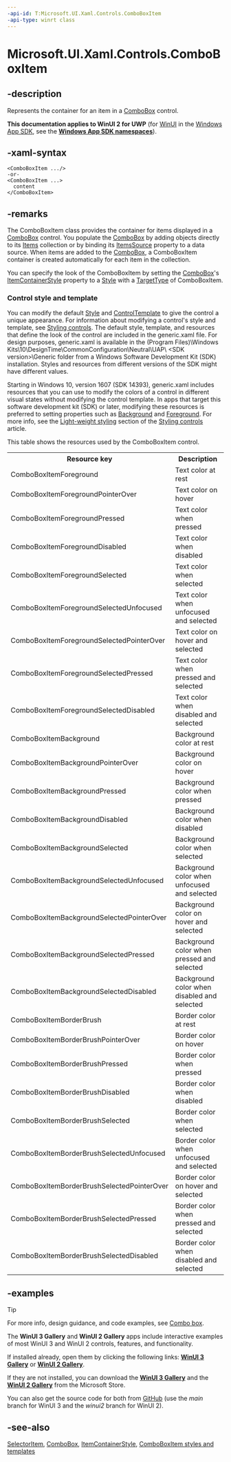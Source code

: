 ```yaml
---
-api-id: T:Microsoft.UI.Xaml.Controls.ComboBoxItem
-api-type: winrt class
---
```


<!-- Class syntax.
public class ComboBoxItem : Windows.UI.Xaml.Controls.Primitives.SelectorItem, Windows.UI.Xaml.Controls.IComboBoxItem
-->

# Microsoft.UI.Xaml.Controls.ComboBoxItem

## -description
Represents the container for an item in a [ComboBox](combobox.md) control.

**This documentation applies to WinUI 2 for UWP** (for [WinUI](/windows/apps/winui/winui3/) in the [Windows App SDK](/windows/apps/windows-app-sdk/), see the **[Windows App SDK namespaces](/windows/windows-app-sdk/api/winrt/)**).

## -xaml-syntax
```xaml
<ComboBoxItem .../>
-or-
<ComboBoxItem ...>
  content
</ComboBoxItem>
```


## -remarks
The ComboBoxItem class provides the container for items displayed in a [ComboBox](combobox.md) control. You populate the [ComboBox](combobox.md) by adding objects directly to its [Items](itemscontrol_items.md) collection or by binding its [ItemsSource](itemscontrol_itemssource.md) property to a data source. When items are added to the [ComboBox](combobox.md), a ComboBoxItem container is created automatically for each item in the collection.

You can specify the look of the ComboBoxItem by setting the [ComboBox](combobox.md)'s [ItemContainerStyle](itemscontrol_itemcontainerstyle.md) property to a [Style](../microsoft.ui.xaml/style.md) with a [TargetType](../microsoft.ui.xaml/style_targettype.md) of ComboBoxItem.

### Control style and template

You can modify the default [Style](../microsoft.ui.xaml/style.md) and [ControlTemplate](controltemplate.md) to give the control a unique appearance. For information about modifying a control's style and template, see [Styling controls](/windows/uwp/controls-and-patterns/styling-controls). The default style, template, and resources that define the look of the control are included in the generic.xaml file. For design purposes, generic.xaml is available in the \(Program Files)\Windows Kits\10\DesignTime\CommonConfiguration\Neutral\UAP\ &lt;SDK version&gt;\Generic folder from a Windows Software Development Kit (SDK) installation. Styles and resources from different versions of the SDK might have different values.

Starting in Windows 10, version 1607 (SDK 14393), generic.xaml includes resources that you can use to modify the colors of a control in different visual states without modifying the control template. In apps that target this software development kit (SDK) or later, modifying these resources is preferred to setting properties such as [Background](control_background.md) and [Foreground](control_foreground.md). For more info, see the [Light-weight styling](/windows/uwp/controls-and-patterns/styling-controls) section of the [Styling controls](/windows/uwp/controls-and-patterns/styling-controls) article.

This table shows the resources used by the ComboBoxItem control.

<table>
   <tr><th>Resource key</th><th>Description</th></tr>
   <tr><td>ComboBoxItemForeground</td><td>Text color at rest</td></tr>
   <tr><td>ComboBoxItemForegroundPointerOver</td><td>Text color on hover</td></tr>
   <tr><td>ComboBoxItemForegroundPressed</td><td>Text color when pressed</td></tr>
   <tr><td>ComboBoxItemForegroundDisabled</td><td>Text color when disabled</td></tr>
   <tr><td>ComboBoxItemForegroundSelected</td><td>Text color when selected</td></tr>
   <tr><td>ComboBoxItemForegroundSelectedUnfocused</td><td>Text color when unfocused and selected</td></tr>
   <tr><td>ComboBoxItemForegroundSelectedPointerOver</td><td>Text color on hover and selected</td></tr>
   <tr><td>ComboBoxItemForegroundSelectedPressed</td><td>Text color when pressed and selected</td></tr>
   <tr><td>ComboBoxItemForegroundSelectedDisabled</td><td>Text color when disabled and selected</td></tr>
   <tr><td>ComboBoxItemBackground</td><td>Background color at rest</td></tr>
   <tr><td>ComboBoxItemBackgroundPointerOver</td><td>Background color on hover</td></tr>
   <tr><td>ComboBoxItemBackgroundPressed</td><td>Background color when pressed</td></tr>
   <tr><td>ComboBoxItemBackgroundDisabled</td><td>Background color when disabled</td></tr>
   <tr><td>ComboBoxItemBackgroundSelected</td><td>Background color when selected</td></tr>
   <tr><td>ComboBoxItemBackgroundSelectedUnfocused</td><td>Background color when unfocused and selected</td></tr>
   <tr><td>ComboBoxItemBackgroundSelectedPointerOver</td><td>Background color on hover and selected</td></tr>
   <tr><td>ComboBoxItemBackgroundSelectedPressed</td><td>Background color when pressed and selected</td></tr>
   <tr><td>ComboBoxItemBackgroundSelectedDisabled</td><td>Background color when disabled and selected</td></tr>
   <tr><td>ComboBoxItemBorderBrush</td><td>Border color at rest</td></tr>
   <tr><td>ComboBoxItemBorderBrushPointerOver</td><td>Border color on hover</td></tr>
   <tr><td>ComboBoxItemBorderBrushPressed</td><td>Border color when pressed</td></tr>
   <tr><td>ComboBoxItemBorderBrushDisabled</td><td>Border color when disabled</td></tr>
   <tr><td>ComboBoxItemBorderBrushSelected</td><td>Border color when selected</td></tr>
   <tr><td>ComboBoxItemBorderBrushSelectedUnfocused</td><td>Border color when unfocused and selected</td></tr>
   <tr><td>ComboBoxItemBorderBrushSelectedPointerOver</td><td>Border color on hover and selected</td></tr>
   <tr><td>ComboBoxItemBorderBrushSelectedPressed</td><td>Border color when pressed and selected</td></tr>
   <tr><td>ComboBoxItemBorderBrushSelectedDisabled</td><td>Border color when disabled and selected</td></tr>
</table>

## -examples

> [!TIP]
> For more info, design guidance, and code examples, see [Combo box](/windows/apps/design/controls/combo-box).
>
> The **WinUI 3 Gallery** and **WinUI 2 Gallery** apps include interactive examples of most WinUI 3 and WinUI 2 controls, features, and functionality.
>
> If installed already, open them by clicking the following links: [**WinUI 3 Gallery**](winui3gallery:/item/ComboBox) or [**WinUI 2 Gallery**](winui2gallery:/item/ComboBox).
>
> If they are not installed, you can download the [**WinUI 3 Gallery**](https://www.microsoft.com/store/productId/9P3JFPWWDZRC) and the [**WinUI 2 Gallery**](https://www.microsoft.com/store/productId/9MSVH128X2ZT) from the Microsoft Store.
>
> You can also get the source code for both from [GitHub](https://github.com/Microsoft/WinUI-Gallery) (use the *main* branch for WinUI 3 and the *winui2* branch for WinUI 2).

## -see-also

[SelectorItem](../microsoft.ui.xaml.controls.primitives/selectoritem.md), [ComboBox](combobox.md), [ItemContainerStyle](itemscontrol_itemcontainerstyle.md), [ComboBoxItem styles and templates](/windows/apps/design/style/xaml-styles)
